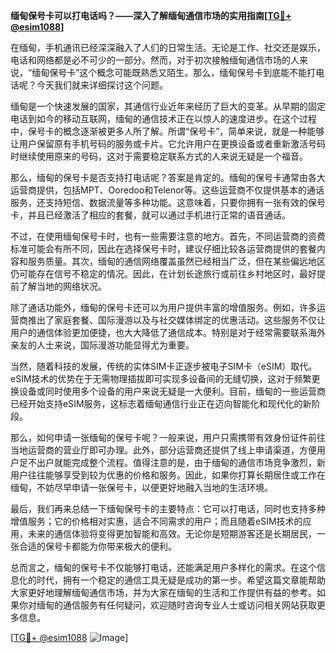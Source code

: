 **缅甸保号卡可以打电话吗？——深入了解缅甸通信市场的实用指南[[TG💪+ @esim1088](https://t.me/s/esim1088)]**

在缅甸，手机通讯已经深深融入了人们的日常生活。无论是工作、社交还是娱乐，电话和网络都是必不可少的一部分。然而，对于初次接触缅甸通信市场的人来说，“缅甸保号卡”这个概念可能既熟悉又陌生。那么，缅甸保号卡到底能不能打电话呢？今天我们就来详细探讨这个问题。

缅甸是一个快速发展的国家，其通信行业近年来经历了巨大的变革。从早期的固定电话到如今的移动互联网，缅甸的通信技术正在以惊人的速度进步。在这个过程中，保号卡的概念逐渐被更多人所了解。所谓“保号卡”，简单来说，就是一种能够让用户保留原有手机号码的服务或卡片。它允许用户在更换设备或者重新激活号码时继续使用原来的号码，这对于需要稳定联系方式的人来说无疑是一个福音。

那么，缅甸的保号卡是否支持打电话呢？答案是肯定的。缅甸的保号卡通常由各大运营商提供，包括MPT、Ooredoo和Telenor等。这些运营商不仅提供基本的通话服务，还支持短信、数据流量等多种功能。这意味着，只要你拥有一张有效的保号卡，并且已经激活了相应的套餐，就可以通过手机进行正常的语音通话。

不过，在使用缅甸保号卡时，也有一些需要注意的地方。首先，不同运营商的资费标准可能会有所不同，因此在选择保号卡时，建议仔细比较各运营商提供的套餐内容和服务质量。其次，缅甸的通信网络覆盖虽然已经相当广泛，但在某些偏远地区仍可能存在信号不稳定的情况。因此，在计划长途旅行或前往乡村地区时，最好提前了解当地的网络状况。

除了通话功能外，缅甸的保号卡还可以为用户提供丰富的增值服务。例如，许多运营商推出了家庭套餐、国际漫游以及与社交媒体绑定的优惠活动。这些服务不仅让用户的通信体验更加便捷，也大大降低了通信成本。特别是对于经常需要联系海外亲友的人士来说，国际漫游功能显得尤为重要。

当然，随着科技的发展，传统的实体SIM卡正逐步被电子SIM卡（eSIM）取代。eSIM技术的优势在于无需物理插拔即可实现多设备间的无缝切换，这对于频繁更换设备或同时使用多个设备的用户来说无疑是一大便利。目前，缅甸的一些运营商已经开始支持eSIM服务，这标志着缅甸通信行业正在迈向智能化和现代化的新阶段。

那么，如何申请一张缅甸的保号卡呢？一般来说，用户只需携带有效身份证件前往当地运营商的营业厅即可办理。此外，部分运营商还提供了线上申请渠道，方便用户足不出户就能完成整个流程。值得注意的是，由于缅甸的通信市场竞争激烈，新用户往往能够享受到较为优惠的价格和服务。因此，如果你打算长期居住或工作在缅甸，不妨尽早申请一张保号卡，以便更好地融入当地的生活环境。

最后，我们再来总结一下缅甸保号卡的主要特点：它可以打电话，同时也支持多种增值服务；它的价格相对实惠，适合不同需求的用户；而且随着eSIM技术的应用，未来的通信体验将变得更加智能和高效。无论你是短期游客还是长期居民，一张合适的保号卡都能为你带来极大的便利。

总而言之，缅甸的保号卡不仅能够打电话，还能满足用户多样化的需求。在这个信息化的时代，拥有一个稳定的通信工具无疑是成功的第一步。希望这篇文章能帮助大家更好地理解缅甸通信市场，并为大家在缅甸的生活和工作提供有益的参考。如果你对缅甸的通信服务有任何疑问，欢迎随时咨询专业人士或访问相关网站获取更多信息。

[[TG💪+ @esim1088](https://t.me/s/esim1088) ![Image](https://i.postimg.cc/4NQfJmqS/Snipaste-2025-05-13-00-14-12.png)]